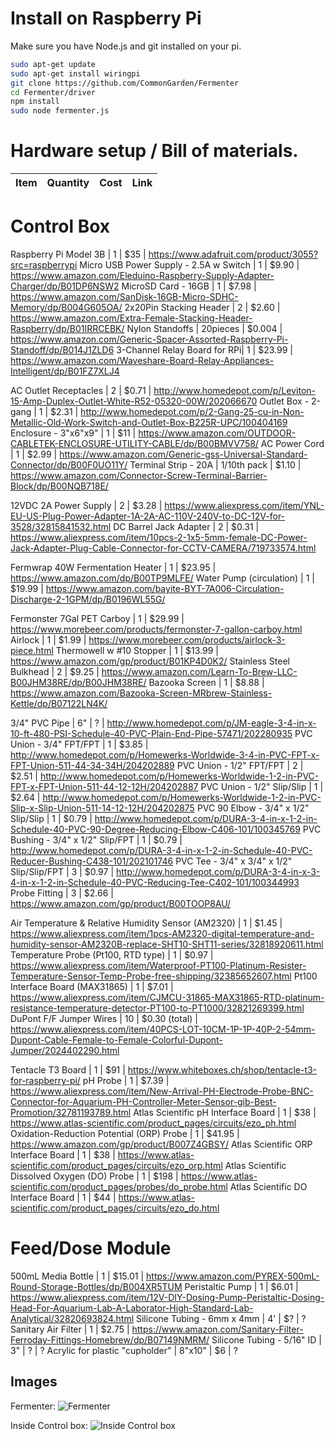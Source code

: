 # Install on Raspberry Pi

Make sure you have Node.js and git installed on your pi.

```bash
sudo apt-get update
sudo apt-get install wiringpi
git clone https://github.com/CommonGarden/Fermenter
cd Fermenter/driver
npm install
sudo node fermenter.js
```

# Hardware setup / Bill of materials.

Item             | Quantity | Cost | Link
-----------------|----------|------|------------------------------


# Control Box
Raspberry Pi Model 3B   | 1  | $35  | https://www.adafruit.com/product/3055?src=raspberrypi
Micro USB Power Supply - 2.5A w Switch | 1 | $9.90 | https://www.amazon.com/Eleduino-Raspberry-Supply-Adapter-Charger/dp/B01DP6NSW2
MicroSD Card - 16GB | 1 | $7.98 | https://www.amazon.com/SanDisk-16GB-Micro-SDHC-Memory/dp/B004G605OA/
2x20Pin Stacking Header | 2 | $2.60 | https://www.amazon.com/Extra-Female-Stacking-Header-Raspberry/dp/B01IRRCEBK/
Nylon Standoffs | 20pieces | $0.004 | https://www.amazon.com/Generic-Spacer-Assorted-Raspberry-Pi-Standoff/dp/B014J1ZLD6
3-Channel Relay Board for RPi| 1 | $23.99 | https://www.amazon.com/Waveshare-Board-Relay-Appliances-Intelligent/dp/B01FZ7XLJ4

AC Outlet Receptacles | 2 | $0.71 | http://www.homedepot.com/p/Leviton-15-Amp-Duplex-Outlet-White-R52-05320-00W/202066670
Outlet Box - 2-gang | 1 | $2.31 | http://www.homedepot.com/p/2-Gang-25-cu-in-Non-Metallic-Old-Work-Switch-and-Outlet-Box-B225R-UPC/100404169
Enclosure - 3"x6"x9" | 1 | $11 | https://www.amazon.com/OUTDOOR-CABLETEK-ENCLOSURE-UTILITY-CABLE/dp/B00BMVV758/
AC Power Cord | 1 | $2.99 | https://www.amazon.com/Generic-gss-Universal-Standard-Connector/dp/B00F0UO11Y/
Terminal Strip - 20A | 1/10th pack | $1.10 | https://www.amazon.com/Connector-Screw-Terminal-Barrier-Block/dp/B00NQB718E/

12VDC 2A Power Supply | 2 | $3.28 | https://www.aliexpress.com/item/YNL-EU-US-Plug-Power-Adapter-1A-2A-AC-110V-240V-to-DC-12V-for-3528/32815841532.html
DC Barrel Jack Adapter | 2 | $0.31 | https://www.aliexpress.com/item/10pcs-2-1x5-5mm-female-DC-Power-Jack-Adapter-Plug-Cable-Connector-for-CCTV-CAMERA/719733574.html

Fermwrap 40W Fermentation Heater | 1 | $23.95 | https://www.amazon.com/dp/B00TP9MLFE/
Water Pump (circulation) | 1 | $19.99 | https://www.amazon.com/bayite-BYT-7A006-Circulation-Discharge-2-1GPM/dp/B0196WL55G/

Fermonster 7Gal PET Carboy | 1 | $29.99 | https://www.morebeer.com/products/fermonster-7-gallon-carboy.html
Airlock | 1 | $1.99 | https://www.morebeer.com/products/airlock-3-piece.html
Thermowell w #10 Stopper | 1 | $13.99 | https://www.amazon.com/gp/product/B01KP4D0K2/
Stainless Steel Bulkhead | 2 | $9.25 | https://www.amazon.com/Learn-To-Brew-LLC-B00JHM38RE/dp/B00JHM38RE/
Bazooka Screen | 1 | $8.88 | https://www.amazon.com/Bazooka-Screen-MRbrew-Stainless-Kettle/dp/B07122LN4K/

3/4" PVC Pipe | 6" | ? | http://www.homedepot.com/p/JM-eagle-3-4-in-x-10-ft-480-PSI-Schedule-40-PVC-Plain-End-Pipe-57471/202280935
PVC Union - 3/4" FPT/FPT | 1 | $3.85 | http://www.homedepot.com/p/Homewerks-Worldwide-3-4-in-PVC-FPT-x-FPT-Union-511-44-34-34H/204202889
PVC Union - 1/2" FPT/FPT | 2 | $2.51 | http://www.homedepot.com/p/Homewerks-Worldwide-1-2-in-PVC-FPT-x-FPT-Union-511-44-12-12H/204202887
PVC Union - 1/2" Slip/Slip | 1 | $2.64 | http://www.homedepot.com/p/Homewerks-Worldwide-1-2-in-PVC-Slip-x-Slip-Union-511-14-12-12H/204202875
PVC 90 Elbow - 3/4" x 1/2" Slip/Slip | 1 | $0.79 | http://www.homedepot.com/p/DURA-3-4-in-x-1-2-in-Schedule-40-PVC-90-Degree-Reducing-Elbow-C406-101/100345769
PVC Bushing - 3/4" x 1/2" Slip/FPT | 1 | $0.79 | http://www.homedepot.com/p/DURA-3-4-in-x-1-2-in-Schedule-40-PVC-Reducer-Bushing-C438-101/202101746
PVC Tee - 3/4" x 3/4" x 1/2" Slip/Slip/FPT | 3 | $0.97 | http://www.homedepot.com/p/DURA-3-4-in-x-3-4-in-x-1-2-in-Schedule-40-PVC-Reducing-Tee-C402-101/100344993
Probe Fitting | 3 | $2.66 | https://www.amazon.com/gp/product/B00TOOP8AU/


Air Temperature & Relative Humidity Sensor (AM2320) | 1 | $1.45 |  https://www.aliexpress.com/item/1pcs-AM2320-digital-temperature-and-humidity-sensor-AM2320B-replace-SHT10-SHT11-series/32818920611.html
Temperature Probe (Pt100, RTD type) | 1 | $0.97 | https://www.aliexpress.com/item/Waterproof-PT100-Platinum-Resister-Temperature-Sensor-Temp-Probe-free-shipping/32385652607.html
Pt100 Interface Board (MAX31865) | 1 | $7.01 | https://www.aliexpress.com/item/CJMCU-31865-MAX31865-RTD-platinum-resistance-temperature-detector-PT100-to-PT1000/32821269399.html
DuPont F/F Jumper Wires | 10 | $0.30 (total) | https://www.aliexpress.com/item/40PCS-LOT-10CM-1P-1P-40P-2-54mm-Dupont-Cable-Female-to-Female-Colorful-Dupont-Jumper/2024402290.html

Tentacle T3 Board | 1 | $91 | https://www.whiteboxes.ch/shop/tentacle-t3-for-raspberry-pi/
pH Probe | 1 | $7.39 | https://www.aliexpress.com/item/New-Arrival-PH-Electrode-Probe-BNC-Connector-for-Aquarium-PH-Controller-Meter-Sensor-gib-Best-Promotion/32781193789.html
Atlas Scientific pH Interface Board | 1 | $38 | https://www.atlas-scientific.com/product_pages/circuits/ezo_ph.html
Oxidation-Reduction Potential (ORP) Probe | 1 | $41.95 | https://www.amazon.com/gp/product/B007Z4GBSY/
Atlas Scientific ORP Interface Board | 1 | $38 | https://www.atlas-scientific.com/product_pages/circuits/ezo_orp.html
Atlas Scientific Dissolved Oxygen (DO) Probe | 1 | $198 | https://www.atlas-scientific.com/product_pages/probes/do_probe.html
Atlas Scientific DO Interface Board | 1 | $44 | https://www.atlas-scientific.com/product_pages/circuits/ezo_do.html



# Feed/Dose Module
500mL Media Bottle | 1 | $15.01 | https://www.amazon.com/PYREX-500mL-Round-Storage-Bottles/dp/B004XR5TUM
Peristaltic Pump | 1 | $6.01 | https://www.aliexpress.com/item/12V-DIY-Dosing-Pump-Peristaltic-Dosing-Head-For-Aquarium-Lab-A-Laborator-High-Standard-Lab-Analytical/32820693824.html
Silicone Tubing - 6mm x 4mm | 4' | $? | ?
Sanitary Air Filter | 1 | $2.75 | https://www.amazon.com/Sanitary-Filter-Ferroday-Fittings-Homebrew/dp/B07149NMRM/
Silicone Tubing - 5/16" ID | 3" | ? | ? 
Acrylic for plastic "cupholder" | 8"x10" | $6 | ?



## Images
Fermenter:
![Fermenter](https://user-images.githubusercontent.com/3916616/31311866-302be5d8-ab6a-11e7-9963-6187714b8f64.jpg)

Inside Control box:
![Inside Control box](https://user-images.githubusercontent.com/3916616/31311864-302a24d2-ab6a-11e7-9593-81c027f5dcda.jpg)



